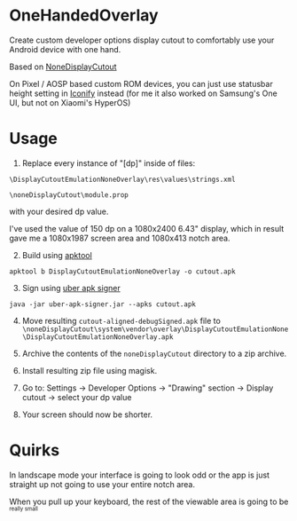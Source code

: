 # OneHandedOverlay
Create custom developer options display cutout to comfortably use your Android device with one hand.

Based on [NoneDisplayCutout](https://github.com/MlgmXyysd/NoneDisplayCutout/)

On Pixel / AOSP based custom ROM devices, you can just use statusbar height setting in [Iconify](https://github.com/Mahmud0808/Iconify) instead (for me it also worked on Samsung's One UI, but not on Xiaomi's HyperOS)

# Usage

1. Replace every instance of "[dp]" inside of files:

`\DisplayCutoutEmulationNoneOverlay\res\values\strings.xml`

`\noneDisplayCutout\module.prop`

with your desired dp value.

I've used the value of 150 dp on a 1080x2400 6.43" display, which in result gave me a 1080x1987 screen area and 1080x413 notch area.

2. Build using [apktool](https://apktool.org/docs/install/)
```
apktool b DisplayCutoutEmulationNoneOverlay -o cutout.apk
```

3. Sign using [uber apk signer](https://github.com/patrickfav/uber-apk-signer/)
```
java -jar uber-apk-signer.jar --apks cutout.apk
```

4. Move resulting `cutout-aligned-debugSigned.apk` file to `\noneDisplayCutout\system\vendor\overlay\DisplayCutoutEmulationNone\DisplayCutoutEmulationNoneOverlay.apk`

5. Archive the contents of the `noneDisplayCutout` directory to a zip archive.

6. Install resulting zip file using magisk.

7. Go to: Settings -> Developer Options -> "Drawing" section -> Display cutout -> select your dp value

8. Your screen should now be shorter.

# Quirks

In landscape mode your interface is going to look odd or the app is just straight up not going to use your entire notch area.

When you pull up your keyboard, the rest of the viewable area is going to be <sup><sub>really small</sup></sub>